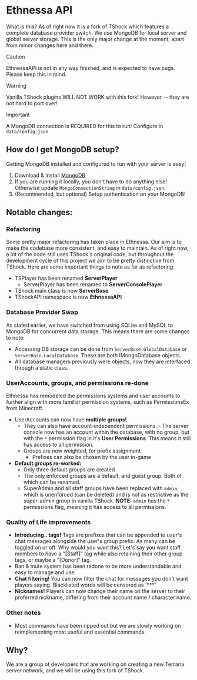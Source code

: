 # Ethnessa API
What is this? As of right now it is a fork of TShock which features a complete database provider switch. We use MongoDB for local server and global server storage. This is the only major change at the moment, apart from minor changes here and there.

> [!CAUTION]
> EthnessaAPI is not in any way finished, and is expected to have bugs. Please keep this in mind. 

> [!WARNING]
> Vanilla TShock plugins WILL NOT WORK with this fork! However -- they are not hard to port over!
 
> [!IMPORTANT]
> A MongoDB connection is REQUIRED for this to run! Configure in `data/config.json`

## How do I get MongoDB setup?
Getting MongoDB installed and configured to run with your server is easy! 

1. Download & Install [MongoDB](https://www.mongodb.com/try/download/community)
2. If you are running it locally, you don't have to do anything else! Otherwise update `MongoConnectionString` in `data/config.json`.
3. (Recommended, but optional) Setup authentication on your MongoDB!

## Notable changes:

### Refactoring
 Some pretty major refactoring has taken place in Ethnessa. Our aim is to make the codebase more consistent, and easy to maintain. As of right now, a lot of the code still uses TShock's original code, but throughout the development cycle of this project we aim to be pretty distinctive from TShock. Here are some important things to note as far as refactoring: 
- TSPlayer has been renamed **ServerPlayer**
  - ServerPlayer has been renamed to **ServerConsolePlayer**
- TShock main class is now **ServerBase**
- TShockAPI namespace is now **EthnessaAPI**

### Database Provider Swap
 As stated earlier, we have switched from using SQLite and MySQL to MongoDB for concurrent data storage. This means there are some changes to note:
  - Accessing DB storage can be done from `ServerBase.GlobalDatabase` or `ServerBase.LocalDatabase`. These are both IMongoDatabase objects.
  - All database managers previously were objects, now they are interfaced through a static class.

### UserAccounts, groups, and permissions re-done
Ethnessa has remodeled the permissions systems and user accounts to further align with more familiar permission systems, such as PermissionsEx from Minecraft.   
- UserAccounts can now have **multiple groups!**
  - They can also have account-independent permissions.
        - The server console now has an account within the database, with no group, but with the `*` permission flag in it's **User Permissions**. This means it still has access to all permission.
   - Groups are now weighted, for prefix assignment
     - Prefixes can also be chosen by the user in-game     
- **Default groups re-worked:**
   -  Only three default groups are created
   -  The only enforced groups are a default, and guest group. Both of which can be renamed.
   -  SuperAdmin and all staff groups have been replaced with `admin`, which is unenforced (can be deleted) and is not as restrictive as the super-admin group in vanilla TShock. **NOTE:** `admin` has the `*` permissions flag, meaning it has access to all permissions.

### Quality of Life improvements
- **Introducing.. tags!** Tags are prefixes that can be appended to user's chat messages alongside the user's group prefix. As many can be toggled on or off. Why would you want this? Let's say you want staff members to have a "[Staff]" tag while also retaining their other group tags, or maybe a "[Donor]" tag.
- Ban & mute system has been redone to be more understandable and easy to manage and use.
- **Chat filtering!** You can now filter the chat for messages you don't want players saying. Blacklisted words will be censored as '***'
- **Nicknames!** Players can now change their name on the server to their preferred nickname, differing from their account name / character name.
 
### Other notes
- Most commands have been ripped out but we are slowly working on reimplementing most useful and essential commands.

## Why?
We are a group of developers that are working on creating a new Terraria server network, and we will be using this fork of TShock.
